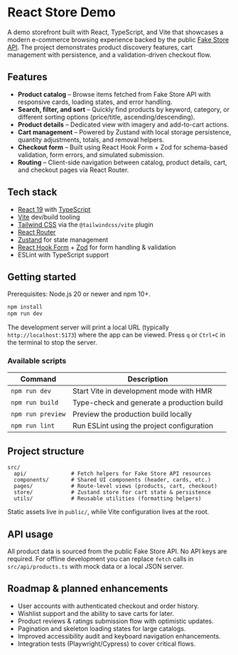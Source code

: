 # React Store Demo

A demo storefront built with React, TypeScript, and Vite that showcases a modern e-commerce browsing experience backed by the public [Fake Store API](https://fakestoreapi.com/). The project demonstrates product discovery features, cart management with persistence, and a validation-driven checkout flow.

## Features

- **Product catalog** – Browse items fetched from Fake Store API with responsive cards, loading states, and error handling.
- **Search, filter, and sort** – Quickly find products by keyword, category, or different sorting options (price/title, ascending/descending).
- **Product details** – Dedicated view with imagery and add-to-cart actions.
- **Cart management** – Powered by Zustand with local storage persistence, quantity adjustments, totals, and removal helpers.
- **Checkout form** – Built using React Hook Form + Zod for schema-based validation, form errors, and simulated submission.
- **Routing** – Client-side navigation between catalog, product details, cart, and checkout pages via React Router.

## Tech stack

- [React 19](https://react.dev/) with [TypeScript](https://www.typescriptlang.org/)
- [Vite](https://vite.dev/) dev/build tooling
- [Tailwind CSS](https://tailwindcss.com/) via the `@tailwindcss/vite` plugin
- [React Router](https://reactrouter.com/)
- [Zustand](https://zustand-demo.pmnd.rs/) for state management
- [React Hook Form](https://react-hook-form.com/) + [Zod](https://zod.dev/) for form handling & validation
- ESLint with TypeScript support

## Getting started

Prerequisites: Node.js 20 or newer and npm 10+.

```bash
npm install
npm run dev
```

The development server will print a local URL (typically `http://localhost:5173`) where the app can be viewed. Press `q` or `Ctrl+C` in the terminal to stop the server.

### Available scripts

| Command         | Description                                   |
|-----------------|-----------------------------------------------|
| `npm run dev`   | Start Vite in development mode with HMR        |
| `npm run build` | Type-check and generate a production build     |
| `npm run preview` | Preview the production build locally        |
| `npm run lint`  | Run ESLint using the project configuration     |

## Project structure

```
src/
  api/              # Fetch helpers for Fake Store API resources
  components/       # Shared UI components (header, cards, etc.)
  pages/            # Route-level views (products, cart, checkout)
  store/            # Zustand store for cart state & persistence
  utils/            # Reusable utilities (formatting helpers)
```

Static assets live in `public/`, while Vite configuration lives at the root.

## API usage

All product data is sourced from the public Fake Store API. No API keys are required. For offline development you can replace `fetch` calls in `src/api/products.ts` with mock data or a local JSON server.

## Roadmap & planned enhancements

- User accounts with authenticated checkout and order history.
- Wishlist support and the ability to save carts for later.
- Product reviews & ratings submission flow with optimistic updates.
- Pagination and skeleton loading states for large catalogs.
- Improved accessibility audit and keyboard navigation enhancements.
- Integration tests (Playwright/Cypress) to cover critical flows.
